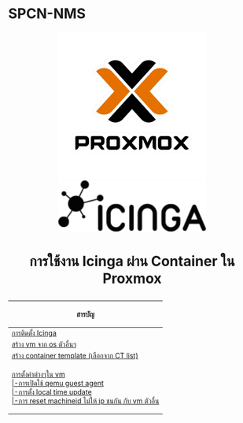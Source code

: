 # SPCN-NMS
<p align="center"><a href="https://pve22.ipv9.me/#v1:0:18:4:::::::"> <img src="Screenshots/logo.png"width=300 alt="Paris"></a><a href="http://172.31.0.211/icingaweb2"> <img src="Screenshots\Icinga_logo.svg"width=300 alt="Paris"></a></p>

# <p align="center">การใช้งาน Icinga ผ่าน Container ใน Proxmox</p>

|<p align="center"> สารบัญ </p>|
| ------------- |
|[การติดตั้ง Icinga](#สร้าง-master-vm-ubuntu-2204)|
|[สร้าง vm จาก os ตัวอื่นๆ](#สร้าง-vm-จาก-os-ตัวอื่นๆ)|
|[สร้าง container template (เลือกจาก CT list)](#สร้าง-container-template-เลือกจาก-ct-list)|
|<DL>[การตั้งค่าต่างๆใน vm ](#การตั้งค่าต่างๆใน-vm)<DT>[\|-การเปิดใช้ qemu guest agent](#การเปิดใช้-qemu-guest-agent)<DT><DT>[ \|-การตั้ง local time update](#การตั้ง-local-time-update)</DT><DT>[\|-การ reset machineid ไม่ให้ ip ชนกัน กับ vm ตัวอื่น](#การ-reset-machineid-ไม่ให้-ip-ชนกัน-กับ-vm-ตัวอื่น)<DT></DL>|
